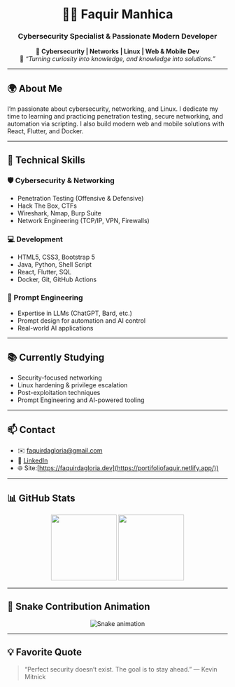 <h1 align="center">👨‍💻 Faquir Manhica</h1>
<h3 align="center">Cybersecurity Specialist & Passionate Modern Developer</h3>

<p align="center">
  🔐 <strong>Cybersecurity | Networks | Linux | Web & Mobile Dev</strong><br>
  💬 <i>“Turning curiosity into knowledge, and knowledge into solutions.”</i>
</p>

---

## 🌍 About Me
I’m passionate about cybersecurity, networking, and Linux. I dedicate my time to learning and practicing penetration testing, secure networking, and automation via scripting. I also build modern web and mobile solutions with React, Flutter, and Docker.

---

## 🚀 Technical Skills

### 🛡️ Cybersecurity & Networking
- Penetration Testing (Offensive & Defensive)
- Hack The Box, CTFs
- Wireshark, Nmap, Burp Suite
- Network Engineering (TCP/IP, VPN, Firewalls)

### 💻 Development
- HTML5, CSS3, Bootstrap 5
- Java, Python, Shell Script
- React, Flutter, SQL
- Docker, Git, GitHub Actions

### 🧠 Prompt Engineering
- Expertise in LLMs (ChatGPT, Bard, etc.)
- Prompt design for automation and AI control
- Real-world AI applications

---

## 📚 Currently Studying
- Security-focused networking
- Linux hardening & privilege escalation
- Post-exploitation techniques
- Prompt Engineering and AI-powered tooling

---

## 📫 Contact
- ✉️ faquirdagloria@gmail.com  
- 💼 [LinkedIn]([https://www.linkedin.com/in/faquir-da-gl%C3%B3ria-b742b2249/])  
- 🌐 Site:[https://faquirdagloria.dev](https://portifoliofaquir.netlify.app/))

---

## 📊 GitHub Stats

<div align="center">
  <img src="https://github-readme-stats.vercel.app/api?username=FaquirG&show_icons=true&theme=radical" height="150"/>
  <img src="https://github-readme-stats.vercel.app/api/top-langs/?username=FaquirG&layout=compact&theme=radical" height="150"/>
</div>

---

## 🐍 Snake Contribution Animation

<p align="center">
  <img src="https://github.com/FaquirG/FaquirG/blob/output/github-contribution-grid-snake.svg" alt="Snake animation" />
</p>

---

## 💡 Favorite Quote

> “Perfect security doesn’t exist. The goal is to stay ahead.” — Kevin Mitnick
